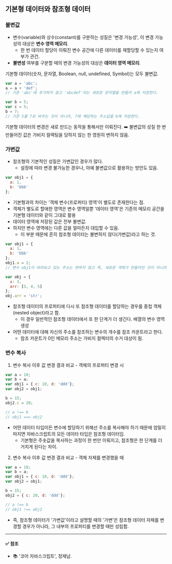 ## 기본형 데이터와 참조형 데이터
### 불변값
- 변수(variable)와 상수(constant)를 구분하는 성질은 '변경 가능성', 이 변경 가능성의 대상은 **변수 영역 메모리**.
  - 한 번 데이터 할당이 이뤄진 변수 공간에 다른 데이터를 재할당할 수 있는지 여부가 관건.
- **불변성** 여부를 구분할 때의 변경 가능성의 대상은 **데이터 영역 메모리**.

기본형 데이터(숫자, 문자열, Boolean, null, undefined, Symbol)는 모두 불변값.

```js
var a = 'abc';
a = a + 'def'; 
// 기존 'abc'에 추가하지 않고 'abcdef'라는 새로운 문자열을 만들어 a에 저장한다.

var b = 5;
var c = 5;
b = 7;
// 기존 5를 7로 바꾸는 것이 아니라, 7에 해당하는 주소값을 b에 저장한다.
```
기본형 데이터의 변경은 새로 만드는 동작을 통해서만 이뤄진다. ➡️ 불변값의 성질
한 번 만들어진 값은 가비지 컬렉팅을 당하지 않는 한 영원히 변하지 않음.
### 가변값
- 참조형의 기본적인 성질은 가변값인 경우가 많다.
  - 설정에 따라 변경 불가능한 경우나, 아예 불변값으로 활용하는 방안도 있음.

```js
var obj1 = {
  a: 1,
  b: 'bbb'
};
```
- 기본형과의 차이는 '객체 변수(프로퍼티) 영역'이 별도로 존재한다는 점.
- 객체가 별도로 할애한 영역은 변수 영역일뿐 '데이터 영역'은 기존의 메모리 공간을 기본형 데이터와 같이 그대로 활용
- 데이터 영역에 저장된 값은 전부 불변값.
- 하지만 변수 영역에는 다른 값을 얼마든지 대입할 수 있음.
  - 이 부분 때문에 흔히 참조형 데이터는 불변하지 않다(가변값)라고 하는 것.
```js
var obj1 = {
  a: 1,
  b: 'bbb'
};
obj1.a = 2;
// 변수 obj1이 바라보고 있는 주소는 변하지 않고 즉, 새로운 객체가 만들어진 것이 아니라, 기존의 객체 내부의 값만 바뀐 것.
```
```js
var obj = {
  x: 3,
  arr: [3, 4, 5]
};
obj.arr = 'str';
```
- 참조형 데이터의 프로퍼티에 다시 또 참조형 데이터를 할당하는 경우를 중첩 객체(nested object)라고 함.
  - 이 경우 일반적인 참조형 데이터에서 또 한 단계가 더 생긴다. 배열의 변수 영역 생성
- 어떤 데이터에 대해 자신의 주소를 참조하는 변수의 개수를 참조 카운트라고 한다.
  - 참조 카운트가 0인 메모리 주소는 가비지 컬렉터의 수거 대상이 됨.
### 변수 복사
1. 변수 복사 이후 값 변경 결과 비교 - 객체의 프로퍼티 변경 시
```js
var a = 10;
var b = a;
var obj1 = { c: 10, d: 'ddd'};
var obj2 = obj1;

b = 15;
obj2.c = 20;

// a !== b
// obj1 === obj2
```
- 어떤 데이터 타입이든 변수에 할당하기 위해선 주소를 복사해야 하기 때문에 엄밀히 따지면 자바스크립트의 모든 데이터 타입은 참조형 데이터임.
  - 기본형은 주솟값을 복사하는 과정이 한 번만 이뤄지고, 참조형은 한 단계를 더 거치게 된다는 차이.     

2. 변수 복사 이후 값 변경 결과 비교 - 객체 자체를 변경했을 때  
```js
var a = 10;
var b = a;
var obj1 = { c: 10, d: 'ddd'};
var obj2 = obj1;

b = 15;
obj2 = { c: 20, d: 'ddd'};

// a !== b
// obj1 !== obj2
```      
- 즉, 참조형 데이터가 '가변값'이라고 설명할 때의 '가변'은 참조형 데이터 자체를 변경할 경우가 아니라, 그 내부의 프로퍼티를 변경할 때만 성립함.

----
#### ✅ 참조
- 📚 '코어 자바스크립트', 정재남.

